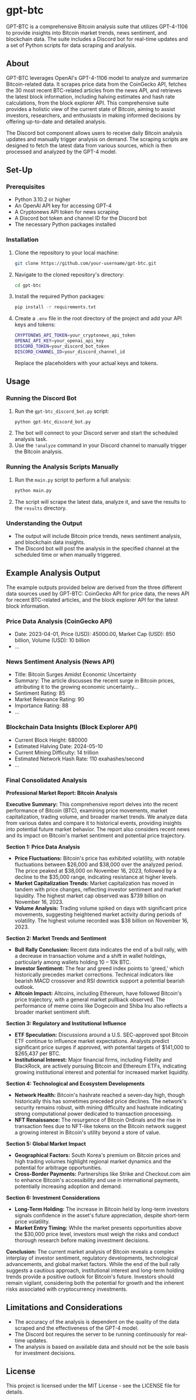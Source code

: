 # gpt-btc

GPT-BTC is a comprehensive Bitcoin analysis suite that utilizes GPT-4-1106 to provide insights into Bitcoin market trends, news sentiment, and blockchain data. The suite includes a Discord bot for real-time updates and a set of Python scripts for data scraping and analysis.

## About

GPT-BTC leverages OpenAI's GPT-4-1106 model to analyze and summarize Bitcoin-related data. It scrapes price data from the CoinGecko API, fetches the 30 most recent BTC-related articles from the news API, and retrieves the latest block information, including halving estimates and hash rate calculations, from the block explorer API. This comprehensive suite provides a holistic view of the current state of Bitcoin, aiming to assist investors, researchers, and enthusiasts in making informed decisions by offering up-to-date and detailed analysis.

The Discord bot component allows users to receive daily Bitcoin analysis updates and manually trigger analysis on demand. The scraping scripts are designed to fetch the latest data from various sources, which is then processed and analyzed by the GPT-4 model.

## Set-Up

### Prerequisites
- Python 3.10.2 or higher
- An OpenAI API key for accessing GPT-4
- A Cryptonews API token for news scraping
- A Discord bot token and channel ID for the Discord bot
- The necessary Python packages installed

### Installation
1. Clone the repository to your local machine:
   ```sh
   git clone https://github.com/your-username/gpt-btc.git
   ```
2. Navigate to the cloned repository's directory:
   ```sh
   cd gpt-btc
   ```
3. Install the required Python packages:
   ```sh
   pip install -r requirements.txt
   ```
4. Create a `.env` file in the root directory of the project and add your API keys and tokens:
   ```sh
   CRYPTONEWS_API_TOKEN=your_cryptonews_api_token
   OPENAI_API_KEY=your_openai_api_key
   DISCORD_TOKEN=your_discord_bot_token
   DISCORD_CHANNEL_ID=your_discord_channel_id
   ```
   Replace the placeholders with your actual keys and tokens.

## Usage

### Running the Discord Bot
1. Run the `gpt-btc_discord_bot.py` script:
   ```sh
   python gpt-btc_discord_bot.py
   ```
2. The bot will connect to your Discord server and start the scheduled analysis task.
3. Use the `!analyze` command in your Discord channel to manually trigger the Bitcoin analysis.

### Running the Analysis Scripts Manually
1. Run the `main.py` script to perform a full analysis:
   ```sh
   python main.py
   ```
2. The script will scrape the latest data, analyze it, and save the results to the `results` directory.

### Understanding the Output
- The output will include Bitcoin price trends, news sentiment analysis, and blockchain data insights.
- The Discord bot will post the analysis in the specified channel at the scheduled time or when manually triggered.

## Example Analysis Output

The example outputs provided below are derived from the three different data sources used by GPT-BTC: CoinGecko API for price data, the news API for recent BTC-related articles, and the block explorer API for the latest block information.

### Price Data Analysis (CoinGecko API)
- Date: 2023-04-01, Price (USD): 45000.00, Market Cap (USD): 850 billion, Volume (USD): 10 billion
- ...

### News Sentiment Analysis (News API)
- Title: Bitcoin Surges Amidst Economic Uncertainty
- Summary: The article discusses the recent surge in Bitcoin prices, attributing it to the growing economic uncertainty...
- Sentiment Rating: 85
- Market Relevance Rating: 90
- Importance Rating: 88
- ...

### Blockchain Data Insights (Block Explorer API)
- Current Block Height: 680000
- Estimated Halving Date: 2024-05-10
- Current Mining Difficulty: 14 trillion
- Estimated Network Hash Rate: 110 exahashes/second
- ...

### Final Consolidated Analysis
**Professional Market Report: Bitcoin Analysis**

**Executive Summary:**
This comprehensive report delves into the recent performance of Bitcoin (BTC), examining price movements, market capitalization, trading volume, and broader market trends. We analyze data from various dates and compare it to historical events, providing insights into potential future market behavior. The report also considers recent news and its impact on Bitcoin's market sentiment and potential price trajectory.

**Section 1: Price Data Analysis**
- **Price Fluctuations:** Bitcoin's price has exhibited volatility, with notable fluctuations between $26,000 and $38,000 over the analyzed period. The price peaked at $38,000 on November 16, 2023, followed by a decline to the $35,000 range, indicating resistance at higher levels.
- **Market Capitalization Trends:** Market capitalization has moved in tandem with price changes, reflecting investor sentiment and market liquidity. The highest market cap observed was $739 billion on November 16, 2023.
- **Volume Analysis:** Trading volume spiked on days with significant price movements, suggesting heightened market activity during periods of volatility. The highest volume recorded was $38 billion on November 16, 2023.

**Section 2: Market Trends and Sentiment**
- **Bull Rally Conclusion:** Recent data indicates the end of a bull rally, with a decrease in transaction volume and a shift in wallet holdings, particularly among wallets holding 10 – 10k BTC.
- **Investor Sentiment:** The fear and greed index points to 'greed,' which historically precedes market corrections. Technical indicators like bearish MACD crossover and RSI downtick support a potential bearish outlook.
- **Altcoin Impact:** Altcoins, including Ethereum, have followed Bitcoin's price trajectory, with a general market pullback observed. The performance of meme coins like Dogecoin and Shiba Inu also reflects a broader market sentiment shift.

**Section 3: Regulatory and Institutional Influence**
- **ETF Speculation:** Discussions around a U.S. SEC-approved spot Bitcoin ETF continue to influence market expectations. Analysts predict significant price surges if approved, with potential targets of $141,000 to $265,437 per BTC.
- **Institutional Interest:** Major financial firms, including Fidelity and BlackRock, are actively pursuing Bitcoin and Ethereum ETFs, indicating growing institutional interest and potential for increased market liquidity.

**Section 4: Technological and Ecosystem Developments**
- **Network Health:** Bitcoin's hashrate reached a seven-day high, though historically this has sometimes preceded price declines. The network's security remains robust, with mining difficulty and hashrate indicating strong computational power dedicated to transaction processing.
- **NFT Renaissance:** The resurgence of Bitcoin Ordinals and the rise in transaction fees due to NFT-like tokens on the Bitcoin network suggest a growing interest in Bitcoin's utility beyond a store of value.

**Section 5: Global Market Impact**
- **Geographical Factors:** South Korea's premium on Bitcoin prices and high trading volumes highlight regional market dynamics and the potential for arbitrage opportunities.
- **Cross-Border Payments:** Partnerships like Strike and Checkout.com aim to enhance Bitcoin's accessibility and use in international payments, potentially increasing adoption and demand.

**Section 6: Investment Considerations**
- **Long-Term Holding:** The increase in Bitcoin held by long-term investors signals confidence in the asset's future appreciation, despite short-term price volatility.
- **Market Entry Timing:** While the market presents opportunities above the $30,000 price level, investors must weigh the risks and conduct thorough research before making investment decisions.

**Conclusion:**
The current market analysis of Bitcoin reveals a complex interplay of investor sentiment, regulatory developments, technological advancements, and global market factors. While the end of the bull rally suggests a cautious approach, institutional interest and long-term holding trends provide a positive outlook for Bitcoin's future. Investors should remain vigilant, considering both the potential for growth and the inherent risks associated with cryptocurrency investments.

## Limitations and Considerations
- The accuracy of the analysis is dependent on the quality of the data scraped and the effectiveness of the GPT-4 model.
- The Discord bot requires the server to be running continuously for real-time updates.
- The analysis is based on available data and should not be the sole basis for investment decisions.

## License
This project is licensed under the MIT License - see the LICENSE file for details.